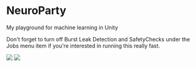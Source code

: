 # NeuroParty
My playground for machine learning in Unity

Don't forget to turn off Burst Leak Detection and SafetyChecks under the Jobs menu item if you're interested in running this really fast.

![](https://i.imgur.com/ukEZJIa.gif)
![](https://i.imgur.com/iWOwTIy.gif)
